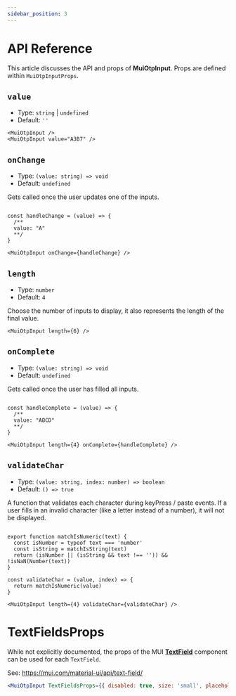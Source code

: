 ```yaml
---
sidebar_position: 3
---
```


# API Reference

This article discusses the API and props of **MuiOtpInput**. Props are defined within `MuiOtpInputProps`.

## `value`

- Type: `string` | `undefined`
- Default: `''`

```tsx
<MuiOtpInput />
<MuiOtpInput value="A3B7" />
```

## `onChange`

- Type: `(value: string) => void`
- Default: `undefined`

Gets called once the user updates one of the inputs.

```tsx

const handleChange = (value) => {
  /**
  value: "A"
  **/
}

<MuiOtpInput onChange={handleChange} />
```

## `length`

- Type: `number`
- Default: `4`

Choose the number of inputs to display, it also represents the length of the final value.

```tsx
<MuiOtpInput length={6} />
```


## `onComplete`

- Type: `(value: string) => void`
- Default: `undefined`

Gets called once the user has filled all inputs.

```tsx

const handleComplete = (value) => {
  /**
  value: "ABCD"
  **/
}

<MuiOtpInput length={4} onComplete={handleComplete} />
```

## `validateChar`

- Type: `(value: string, index: number) => boolean`
- Default: `() => true`

A function that validates each character during keyPress / paste events. If a user fills in an invalid character (like a letter instead of a number), it will not be displayed.

```tsx

export function matchIsNumeric(text) {
  const isNumber = typeof text === 'number'
  const isString = matchIsString(text)
  return (isNumber || (isString && text !== '')) && !isNaN(Number(text))
}

const validateChar = (value, index) => {
  return matchIsNumeric(value)
}

<MuiOtpInput length={4} validateChar={validateChar} />
```

# TextFieldsProps

While not explicitly documented, the props of the MUI **[TextField](https://mui.com/api/text-field)** component can be used for each `TextField`.

See: https://mui.com/material-ui/api/text-field/

```jsx
<MuiOtpInput TextFieldsProps={{ disabled: true, size: 'small', placeholder: '-' }} />
```
